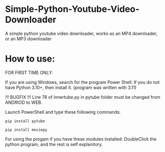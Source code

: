 # Simple-Python-Youtube-Video-Downloader
A simple python youtube video downloader, works as an MP4 downloader, or an MP3 downloader


# How to use:
FOR FIRST TIME ONLY:

  If you are using Windows, search for the program Power Shell. 
  If you do not have Python 3.10+, then install it. (program was written with 3.11)
  
  
  !!! BUGFIX !!! Line 78 of innertube.py in pytube folder must be changed from ANDRIOD to WEB.
  
  
  Launch PowerShell and type these following commands:
  
    pip install pytube
    
    pip install moviepy
    
    
For using the progam if you have these modules installed:
DoubleClick the python program, and the rest is self explanitory. 
